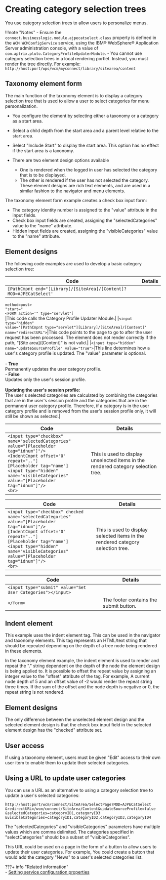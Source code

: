 # Creating category selection trees

You use category selection trees to allow users to personalize menus.

!!!note "Notes"
    -   Ensure the `connect.businesslogic.module.ajpecatselect.class` property is defined in the `WCM WCMConfigService` service, using the IBM® WebSphere® Application Server administration console, with a value of `com.aptrix.pluto.CategoryProfileUpdaterModule`.
    -   You cannot use category selection trees in a local rendering portlet. Instead, you must render the tree directly. For example: `http://host:port/wps/wcm/myconnect/library/sitearea/content` 

## Taxonomy element form

The main function of the taxonomy element is to display a category selection tree that is used to allow a user to select categories for menu personalization.

-   You configure the element by selecting either a taxonomy or a category as a start area.
-   Select a child depth from the start area and a parent level relative to the start area.
-   Select "Include Start" to display the start area. This option has no effect if the start area is a taxonomy.
-   There are two element design options available

    -   One is rendered when the logged in user has selected the category that is to be displayed.
    -   The other is rendered if the user has not selected the category.
    These element designs are rich text elements, and are used in a similar fashion to the navigator and menu elements.


The taxonomy element form example creates a check box input form:

-   The category identity number is assigned to the "value" attribute in the input fields.
-   Check box input fields are created, assigning the "selectedCategories" value to the "name" attribute.
-   Hidden input fields are created, assigning the "visibleCategories" value to the "name" attribute.

## Element designs

The following code examples are used to develop a basic category selection tree:

|Code|Details|
|----|-------|
|`[PathCmpnt end="[Library]/[SiteArea]/[Content]?MOD=AJPECatSelect'`<br> 
`method=post>` <br> 
`"start="`<br> 
`<FORM action='" type="servlet"]`<br> |This code calls the Category Profile Updater Module.|
|`<input type="hidden"` <br> `value='[PathCmpnt type="servlet"][Library]/[SiteArea]/[Content]'` <br> `name="redirectURL">`|This code points to the page to go to after the user request has been processed. The element does not render correctly if the path, "[Site area]/[Content]" is not valid.|
|`<input type="hidden"` <br> `name="updateSourceProfile" value="true">`|This line determines how a user's category profile is updated. The "value" parameter is optional.<br><br> -   **True** <br> Permanently updates the user category profile. <br> -   **False**<br> Updates only the user's session profile. <br><br> **Updating the user's session profile:** <br>The user's selected categories are calculated by combining the categories that are in the user's session profile and the categories that are in the permanent user category profile. Therefore, if a category is in the user category profile and is removed from the user's session profile only, it will still be shown as selected.|

|Code|Details|
|----|-------|
|`<input type="checkbox" name="selectedCategories"`<br>`value="[Placeholder tag="idnum"]"/>`<br>`<IndentCmpnt offset="0" repeat=".."]`<br>`[Placeholder tag="name"]`<br>`<input type="hidden" name="visibleCategories"`<br>`value="[Placeholder tag="idnum"]"/>`</br>`<br>`|This is used to display unselected items in the rendered category selection tree.|

|Code|Details|
|----|-------|
|`<input type="checkbox" checked name="selectedCategories"`</br>`value="[Placeholder tag="idnum"]"/>`</br>`[IndentCmpnt offset="0" repeat=".."]`</br>`[Placeholder tag="name"]`</br>`<input type="hidden" name="visibleCategories"`</br>`value="[Placeholder tag="idnum"]"/>`</br>`<br>`|This is used to display selected items in the rendered category selection tree.|

|Code|Details|
|----|-------|
|`<input type="submit" value="Set User Categories"></input>`<br>
`</form>`|The footer contains the submit button.|

## Indent element

This example uses the indent element tag. This can be used in the navigator and taxonomy elements. This tag represents an HTML/text string that should be repeated depending on the depth of a tree node being rendered in these elements.

In the taxonomy element example, the indent element is used to render and repeat the "." string dependent on the depth of the node the element design is being applied to. It is possible to offset the repeat value by assigning an integer value to the "offset" attribute of the tag. For example, A current node depth of 5 and an offset value of -2 would render the repeat string three times. If the sum of the offset and the node depth is negative or 0, the repeat string is not rendered.

## Element designs

The only difference between the unselected element design and the selected element design is that the check box input field in the selected element design has the "checked" attribute set.

## User access

If using a taxonomy element, users must be given "Edit" access to their own user item to enable them to update their selected categories.

## Using a URL to update user categories

You can use a URL as an alternative to using a category selection tree to update a user's selected categories:

```
http://host:port/wcm/connect/SiteArea/SelectPage?MOD=AJPECatSelect
&redirectURL=/wcm/connect/SiteArea/Content&updateSourceProfile=false
&selectedCategories=categoryID1,categoryID3
&visibleCategories=categoryID1,categoryID2,categoryID3,categoryID4
```

The "selectedCategories" and "visibleCategories" parameters have multiple values which are comma delimited. The categories specified in "selectCategories" should be a subset of "visibleCategories".

This URL could be used on a page in the form of a button to allow users to update their user categories. For example, You could create a button that would add the category "News" to a user's selected categories list.


???+ info "Related information"  
    -   [Setting service configuration properties](../../../../../../deployment/manage/config_portal_behavior/service_config_properties/index.md)

